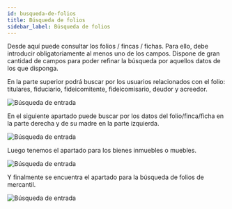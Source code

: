 ```yaml
---
id: busqueda-de-folios
title: Búsqueda de folios
sidebar_label: Búsqueda de folios
---
```


Desde aquí puede consultar los folios / fincas / fichas. Para ello, debe introducir obligatoriamente al menos uno de los campos. Dispone de gran cantidad de campos para poder refinar la búsqueda por aquellos datos de los que disponga.

En la parte superior podrá buscar por los usuarios relacionados con el folio: titulares, fiduciario, fideicomitente, fideicomisario, deudor y acreedor.

![Búsqueda de entrada](/img/servicios-web-busqueda-folios-1.png)

En el siguiente apartado puede buscar por los datos del folio/finca/ficha en la parte derecha y de su madre en la parte izquierda.

![Búsqueda de entrada](/img/servicios-web-busqueda-folios-2.png)

Luego tenemos el apartado para los bienes inmuebles o muebles.

![Búsqueda de entrada](/img/servicios-web-busqueda-folios-3.png)

Y finalmente se encuentra el apartado para la búsqueda de folios de mercantil.

![Búsqueda de entrada](/img/servicios-web-busqueda-folios-4.png)